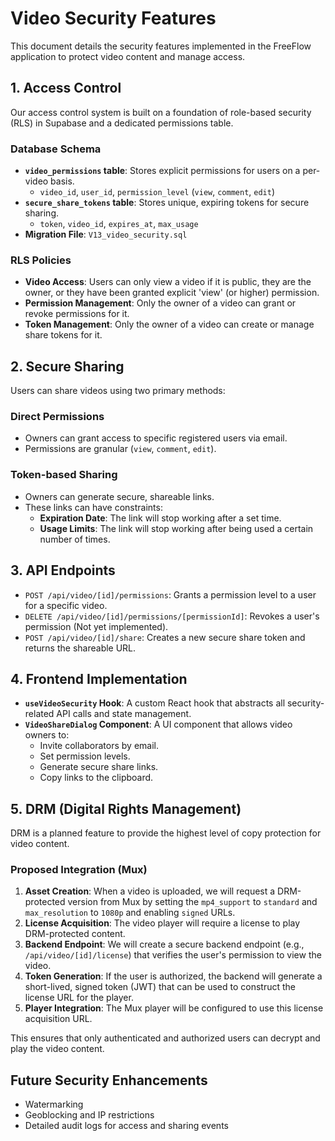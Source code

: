 # Video Security Features

This document details the security features implemented in the FreeFlow application to protect video content and manage access.

## 1. Access Control

Our access control system is built on a foundation of role-based security (RLS) in Supabase and a dedicated permissions table.

### Database Schema
- **`video_permissions` table**: Stores explicit permissions for users on a per-video basis.
  - `video_id`, `user_id`, `permission_level` (`view`, `comment`, `edit`)
- **`secure_share_tokens` table**: Stores unique, expiring tokens for secure sharing.
  - `token`, `video_id`, `expires_at`, `max_usage`
- **Migration File**: `V13_video_security.sql`

### RLS Policies
- **Video Access**: Users can only view a video if it is public, they are the owner, or they have been granted explicit 'view' (or higher) permission.
- **Permission Management**: Only the owner of a video can grant or revoke permissions for it.
- **Token Management**: Only the owner of a video can create or manage share tokens for it.

## 2. Secure Sharing

Users can share videos using two primary methods:

### Direct Permissions
- Owners can grant access to specific registered users via email.
- Permissions are granular (`view`, `comment`, `edit`).

### Token-based Sharing
- Owners can generate secure, shareable links.
- These links can have constraints:
  - **Expiration Date**: The link will stop working after a set time.
  - **Usage Limits**: The link will stop working after being used a certain number of times.

## 3. API Endpoints

- `POST /api/video/[id]/permissions`: Grants a permission level to a user for a specific video.
- `DELETE /api/video/[id]/permissions/[permissionId]`: Revokes a user's permission (Not yet implemented).
- `POST /api/video/[id]/share`: Creates a new secure share token and returns the shareable URL.

## 4. Frontend Implementation

- **`useVideoSecurity` Hook**: A custom React hook that abstracts all security-related API calls and state management.
- **`VideoShareDialog` Component**: A UI component that allows video owners to:
  - Invite collaborators by email.
  - Set permission levels.
  - Generate secure share links.
  - Copy links to the clipboard.

## 5. DRM (Digital Rights Management)

DRM is a planned feature to provide the highest level of copy protection for video content.

### Proposed Integration (Mux)
1.  **Asset Creation**: When a video is uploaded, we will request a DRM-protected version from Mux by setting the `mp4_support` to `standard` and `max_resolution` to `1080p` and enabling `signed` URLs.
2.  **License Acquisition**: The video player will require a license to play DRM-protected content.
3.  **Backend Endpoint**: We will create a secure backend endpoint (e.g., `/api/video/[id]/license`) that verifies the user's permission to view the video.
4.  **Token Generation**: If the user is authorized, the backend will generate a short-lived, signed token (JWT) that can be used to construct the license URL for the player.
5.  **Player Integration**: The Mux player will be configured to use this license acquisition URL.

This ensures that only authenticated and authorized users can decrypt and play the video content.

## Future Security Enhancements
- Watermarking
- Geoblocking and IP restrictions
- Detailed audit logs for access and sharing events 